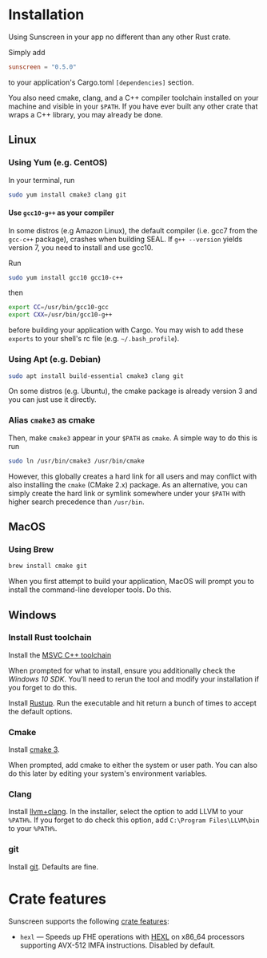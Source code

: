 # Installation

Using Sunscreen in your app no different than any other Rust crate.

Simply add

```toml
sunscreen = "0.5.0"
```

to your application's Cargo.toml `[dependencies]` section.

You also need cmake, clang, and a C++ compiler toolchain installed on your machine and visible in your `$PATH`. If you have ever built any other crate that wraps a C++ library, you may already be done.

## Linux
### Using Yum (e.g. CentOS)
In your terminal, run

```sh
sudo yum install cmake3 clang git
```

#### Use `gcc10-g++` as your compiler
In some distros (e.g Amazon Linux), the default compiler (i.e. gcc7 from the `gcc-c++` package), crashes when building SEAL. If `g++ --version` yields version 7, you need to install and use gcc10.

Run

```sh
sudo yum install gcc10 gcc10-c++
```

then

```sh
export CC=/usr/bin/gcc10-gcc
export CXX=/usr/bin/gcc10-g++
```

before building your application with Cargo. You may wish to add these `exports` to your shell's rc file (e.g. `~/.bash_profile`).

### Using Apt (e.g. Debian)
```sh
sudo apt install build-essential cmake3 clang git
```

On some distros (e.g. Ubuntu), the cmake package is already version 3 and you can just use it directly.

### Alias `cmake3` as cmake

Then, make `cmake3` appear in your `$PATH` as `cmake`. A simple way to do this is run
```sh
sudo ln /usr/bin/cmake3 /usr/bin/cmake
```

However, this globally creates a hard link for all users and may conflict with also installing the `cmake` (CMake 2.x) package. As an alternative, you can simply create the hard link or symlink somewhere under your `$PATH` with higher search precedence than `/usr/bin`.

## MacOS
### Using Brew
```sh
brew install cmake git
```

When you first attempt to build your application, MacOS will prompt you to install the command-line developer tools. Do this.

## Windows
### Install Rust toolchain
Install the [MSVC C++ toolchain](https://aka.ms/vs/17/release/vs_BuildTools.exe)

When prompted for what to install, ensure you additionally check the *Windows 10 SDK*. You'll need to rerun the tool and modify your installation if you forget to do this.

Install [Rustup](https://win.rustup.rs/x86_64). Run the executable and hit return a bunch of times to accept the default options.

### Cmake
Install [cmake 3](https://github.com/Kitware/CMake/releases/download/v3.23.0-rc2/cmake-3.23.0-rc2-windows-x86_64.msi).

When prompted, add cmake to either the system or user path. You can also do this later by editing your system's environment variables.

### Clang
Install [llvm+clang](https://github.com/llvm/llvm-project/releases/download/llvmorg-13.0.0/LLVM-13.0.0-win64.exe). In the installer, select the option to add LLVM to your `%PATH%`. If you forget to do check this option, add `C:\Program Files\LLVM\bin` to your `%PATH%`.

### git
Install [git](https://git-scm.com/download/win). Defaults are fine.

# Crate features
Sunscreen supports the following [crate features](https://doc.rust-lang.org/cargo/reference/features.html#dependency-features):
* `hexl` &mdash; Speeds up FHE operations with [HEXL](https://www.intel.com/content/www/us/en/developer/articles/technical/introducing-intel-hexl.html) on x86_64 processors supporting AVX-512 IMFA instructions. Disabled by default.